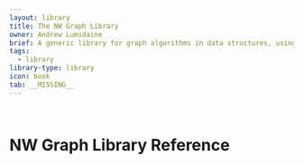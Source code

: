 ```yaml
---
layout: library
title: The NW Graph Library
owner: Andrew Lumsdaine
brief: A generic library for graph algorithms in data structures, using features and idioms of modern C++
tags:
  - library
library-type: library
icon: book
tab: __MISSING__
---
```


```{index} NW Graph Library
```

```{index} Library Reference
```

# NW Graph Library Reference

